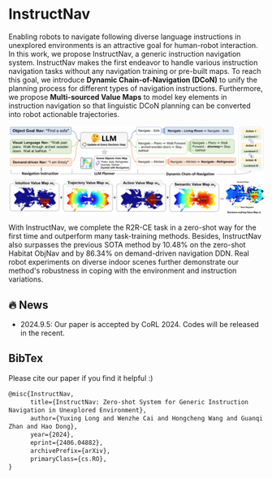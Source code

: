 # InstructNav

Enabling robots to navigate following diverse language instructions in unexplored environments is an attractive goal for human-robot interaction. In this work, we propose InstructNav, a generic instruction navigation system. InstructNav makes the first endeavor to handle various instruction navigation tasks without any navigation training or pre-built maps. To reach this goal, we introduce **Dynamic Chain-of-Navigation (DCoN)** to unify the planning process for different types of navigation instructions. Furthermore, we propose **Multi-sourced Value Maps** to model key elements in instruction navigation so that linguistic DCoN planning can be converted into robot actionable trajectories. 

![InstructNav](https://github.com/LYX0501/InstructNav/blob/main/InstructNav.png)

With InstructNav, we complete the R2R-CE task in a zero-shot way for the first time and outperform many task-training methods. Besides, InstructNav also surpasses the previous SOTA method by 10.48% on the zero-shot Habitat ObjNav and by 86.34% on demand-driven navigation DDN. Real robot experiments on diverse indoor scenes further demonstrate our method's robustness in coping with the environment and instruction variations.

## 🔥 News
- 2024.9.5: Our paper is accepted by CoRL 2024. Codes will be released in the recent.

## BibTex
Please cite our paper if you find it helpful :)
```
@misc{InstructNav,
      title={InstructNav: Zero-shot System for Generic Instruction Navigation in Unexplored Environment}, 
      author={Yuxing Long and Wenzhe Cai and Hongcheng Wang and Guanqi Zhan and Hao Dong},
      year={2024},
      eprint={2406.04882},
      archivePrefix={arXiv},
      primaryClass={cs.RO},
}
```
